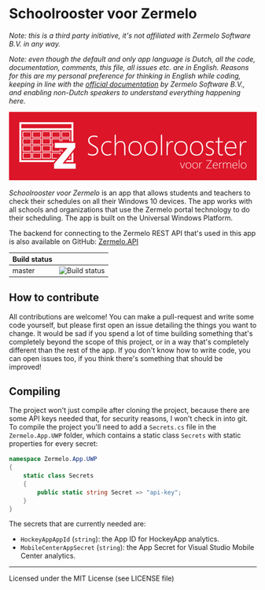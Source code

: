 # Schoolrooster voor Zermelo

*Note: this is a third party initiative, it's not affiliated with Zermelo Software B.V. in any way.*

*Note: even though the default and only app language is Dutch, all the code, documentation, comments, this file, all issues etc. are in English. Reasons for this are my personal preference for thinking in English while coding, keeping in line with the [official documentation](https://zermelo.atlassian.net/wiki/spaces/DEV) by Zermelo Software B.V., and enabling non-Dutch speakers to understand everything happening here.*

![Schoolrooster voor Zermelo](logo.png)

*Schoolrooster voor Zermelo* is an app that allows students and teachers to check their schedules on all their Windows 10 devices. The app works with all schools and organizations that use the Zermelo portal technology to do their scheduling. The app is built on the Universal Windows Platform.

The backend for connecting to the Zermelo REST API that's used in this app is also available on GitHub: [Zermelo.API](https://github.com/arthurrump/Zermelo.API)

<table style="width: auto">
<thead>
<tr>
  <th>Build status</th>
  <th></th>
</tr>
</thead>
<tbody>
<tr>
  <td>master</td>
  <td><img src="https://build.mobile.azure.com/v0.1/apps/757e7976-b352-4f99-be93-62e61c4e66ca/branches/master/badge" alt="Build status"></td>
</tr>
</tbody>
</table>

## How to contribute

All contributions are welcome! You can make a pull-request and write some code yourself, but please first open an issue detailing the things you want to change. It would be sad if you spend a lot of time building something that's completely beyond the scope of this project, or in a way that's completely different than the rest of the app. If you don't know how to write code, you can open issues too, if you think there's something that should be improved!

## Compiling

The project won't just compile after cloning the project, because there are some API keys needed that, for security reasons, I won't check in into git. To compile the project you'll need to add a `Secrets.cs` file in the `Zermelo.App.UWP` folder, which contains a static class `Secrets` with static properties for every secret:

```csharp
namespace Zermelo.App.UWP
{
    static class Secrets
    {
        public static string Secret => "api-key";
    }
}
```

The secrets that are currently needed are:

* `HockeyAppAppId` (`string`): the App ID for HockeyApp analytics.
* `MobileCenterAppSecret` (`string`): the App Secret for Visual Studio Mobile Center analytics.

---
Licensed under the MIT License (see LICENSE file)
